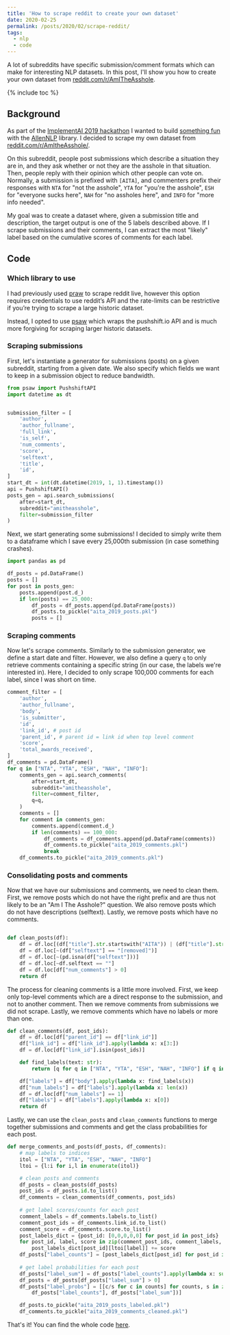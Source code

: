```yaml
---
title: 'How to scrape reddit to create your own dataset'
date: 2020-02-25
permalink: /posts/2020/02/scrape-reddit/
tags:
  - nlp
  - code
---
```


A lot of subreddits have specific submission/comment formats which can make
for interesting NLP datasets. In this post, I'll show you how to create your own
dataset from [reddit.com/r/AmITheAsshole](https://www.reddit.com/r/AmITheAsshole).

{% include toc %}

## Background
As part of the [ImplementAI 2019 hackathon](https://implementai-2019.devpost.com/) 
I wanted to build [something fun](https://devpost.com/software/implementaita/) 
with the [AllenNLP](https://allennlp.org/) library. 
I decided to scrape my own dataset from 
[reddit.com/r/AmItheAsshole/](https://www.reddit.com/r/AmItheAsshole/).

On this subreddit, people post submissions which describe a situation they are in, 
and they ask whether or not they are the asshole in that situation. Then, people
reply with their opinion which other people can vote on. Normally, a submission is 
prefixed with `[AITA]`, and commenters prefix their responses with 
`NTA` for "not the asshole", 
`YTA` for "you're the asshole", 
`ESH` for "everyone sucks here",
`NAH` for "no assholes here", and
`INFO` for "more info needed".

My goal was to create a dataset where, given a submission title and description,
the target output is one of the 5 labels described above. 
If I scrape submissions and their comments, I can extract the most "likely" label 
based on the cumulative scores of comments for each label. 


## Code
### Which library to use
I had previously used [praw](https://github.com/praw-dev/praw) to scrape reddit 
live, however this option requires credentials to use reddit’s API and the 
rate-limits can be restrictive if you’re trying to scrape a large historic dataset.

Instead, I opted to use [psaw](https://github.com/dmarx/psaw) which wraps 
the pushshift.io API and is much more forgiving for scraping larger historic datasets.  

### Scraping submissions
First, let's instantiate a generator for submissions (posts) on a given subreddit,
starting from a given date. We also specify which fields we want to keep in a 
submission object to reduce bandwidth.

```python
from psaw import PushshiftAPI
import datetime as dt


submission_filter = [
    'author',
    'author_fullname',
    'full_link',
    'is_self',
    'num_comments',
    'score',
    'selftext',
    'title',
    'id',
]
start_dt = int(dt.datetime(2019, 1, 1).timestamp())
api = PushshiftAPI()
posts_gen = api.search_submissions(
    after=start_dt,
    subreddit="amitheasshole",
    filter=submission_filter
)
```

Next, we start generating some submissions! I decided to simply write them to a
dataframe which I save every 25,000th submission (in case something crashes).

```python
import pandas as pd

df_posts = pd.DataFrame()
posts = []
for post in posts_gen:
    posts.append(post.d_)
    if len(posts) == 25_000:
        df_posts = df_posts.append(pd.DataFrame(posts))
        df_posts.to_pickle("aita_2019_posts.pkl")
        posts = []
```

### Scraping comments
Now let's scrape comments. Similarly to the submission generator, we define 
a start date and filter. However, we also define a query `q` to only retrieve comments
containing a specific string (in our case, the labels we're interested in).
Here, I decided to only scrape 100,000 comments for each label, 
since I was short on time.

```python
comment_filter = [
    'author',
    'author_fullname',
    'body',
    'is_submitter',
    'id',
    'link_id', # post id
    'parent_id', # parent id = link id when top level comment
    'score',
    'total_awards_received',
]
df_comments = pd.DataFrame()
for q in ["NTA", "YTA", "ESH", "NAH", "INFO"]:
    comments_gen = api.search_comments(
        after=start_dt,
        subreddit="amitheasshole",
        filter=comment_filter,
        q=q,
    )
    comments = []
    for comment in comments_gen:
        comments.append(comment.d_)
        if len(comments) == 100_000:
            df_comments = df_comments.append(pd.DataFrame(comments))
            df_comments.to_pickle("aita_2019_comments.pkl")
            break
    df_comments.to_pickle("aita_2019_comments.pkl")
```
### Consolidating posts and comments
Now that we have our submissions and comments, we need to clean them.
First, we remove posts which do not have the right prefix and are thus not likely 
to be an "Am I The Asshole?" question. We also remove posts which do not have 
descriptions (selftext). Lastly, we remove posts which have no comments.

```python

def clean_posts(df):
    df = df.loc[(df["title"].str.startswith("AITA")) | (df["title"].str.startswith("WIBTA"))]
    df = df.loc[~(df["selftext"] == "[removed]")]
    df = df.loc[~(pd.isna(df["selftext"]))]
    df = df.loc[~df.selftext == ""]
    df = df.loc[df["num_comments"] > 0]
    return df
```

The process for cleaning comments is a little more involved. 
First, we keep only top-level comments which are a direct response to the submission, and
not to another comment. Then we remove comments from submissions we did not scrape. 
Lastly, we remove comments which have no labels or more than one.

```python
def clean_comments(df, post_ids):
    df = df.loc[df["parent_id"] == df["link_id"]]
    df["link_id"] = df["link_id"].apply(lambda x: x[3:])
    df = df.loc[df["link_id"].isin(post_ids)]

    def find_labels(text: str):
        return [q for q in ["NTA", "YTA", "ESH", "NAH", "INFO"] if q in text]

    df["labels"] = df["body"].apply(lambda x: find_labels(x))
    df["num_labels"] = df["labels"].apply(lambda x: len(x))
    df = df.loc[df["num_labels"] == 1]
    df["labels"] = df["labels"].apply(lambda x: x[0])
    return df
```

Lastly, we can use the `clean_posts` and `clean_comments` functions to merge 
together submissions and comments and get the class probabilities for each post.
```python
def merge_comments_and_posts(df_posts, df_comments):
    # map labels to indices
    itol = ["NTA", "YTA", "ESH", "NAH", "INFO"]
    ltoi = {l:i for i,l in enumerate(itol)}

    # clean posts and comments
    df_posts = clean_posts(df_posts)
    post_ids = df_posts.id.to_list()
    df_comments = clean_comments(df_comments, post_ids)
    
    # get label scores/counts for each post
    comment_labels = df_comments.labels.to_list()
    comment_post_ids = df_comments.link_id.to_list()
    comment_score = df_comments.score.to_list()
    post_labels_dict = {post_id: [0,0,0,0,0] for post_id in post_ids}
    for post_id, label, score in zip(comment_post_ids, comment_labels, comment_score):
        post_labels_dict[post_id][ltoi[label]] += score
    df_posts["label_counts"] = [post_labels_dict[post_id] for post_id in post_ids]
    
    # get label probabilities for each post
    df_posts["label_sum"] = df_posts["label_counts"].apply(lambda x: sum(x))
    df_posts = df_posts[df_posts["label_sum"] > 0]
    df_posts["label_probs"] = [[c/s for c in counts] for counts, s in zip(
        df_posts["label_counts"], df_posts["label_sum"])]

    df_posts.to_pickle("aita_2019_posts_labeled.pkl")
    df_comments.to_pickle("aita_2019_comments_cleaned.pkl")
```
That's it! You can find the whole code [here](https://github.com/amr-amr/am-i-the-asshole/blob/master/data/get_data.py).
